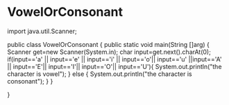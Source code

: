 # VowelOrConsonant
import java.util.Scanner;

public class VowelOrConsonant {
	public static void main(String []arg)
	{
		Scanner get=new Scanner(System.in);
		char input=get.next().charAt(0);
		if(input=='a' || input=='e' || input=='i' || input=='o'|| input=='u' ||input=='A' || input=='E'|| input=='I'|| input=='O'|| input=='U'){
			System.out.println("the character is vowel");
		}
		else
		{
			System.out.println("the character is consonant");
		}
	}

}
